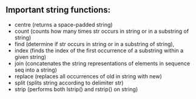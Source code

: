 ## Important string functions:
- centre (returns a space-padded string)
- count (counts how many times str occurs in string or in a substring of string)
- find (determine if str occurs in string or in a substring of string),
- index (finds the index of the first occurrence of a substring within a given string)
- join (concatenates the string representations of elements in sequence seq into a string)
- replace (replaces all occurrences of old in string with new)
- split (splits string according to delimiter str)
- strip (performs both lstrip() and rstrip() on string)
